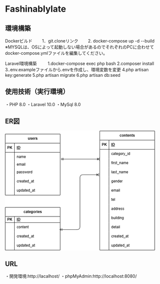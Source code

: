 # Fashinablylate

## 環境構築

Dockerビルド
　　1．git.cloneリンク
　　2. docker-compose up -d --build
※MYSQLは、OSによって起動しない場合があるのでそれぞれのPCに合わせてdocker-compose.ymlファイルを編集してください。

Laravel環境構築
　　 1.docker-compose exec php bash
    2.composer install
    3..env.exampleファイルから.envを作成し、環境変数を変更
    4.php artisan key:generate
    5.php artisan migrate
    6.php artisan db:seed

## 使用技術（実行環境）

   ・PHP 8.0
   ・Laravel 10.0
   ・MySql 8.0

## ER図
![alt text](er_diagram.png)

## URL
   ・開発環境:http://lacalhost/
   ・phpMyAdmin:http://localhost:8080/

